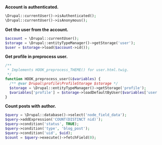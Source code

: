 **Account is authenticated.**
``` php
\Drupal::currentUser()->isAuthenticated();
\Drupal::currentUser()->isAnonymous();
```

**Get the user from the account.**
``` php
$account = \Drupal::currentUser();
$storage = \Drupal::entityTypeManager()->getStorage('user');
$user = $storage->load($account->id());
```

**Get profile in preprocess user.**
``` php
/**
 * Implements HOOK_preprocess_THEME() for user.html.twig.
 */
function HOOK_preprocess_user(&$variables) {
  /** @var Drupal\profile\ProfileStorage $storage */
  $storage = \Drupal::entityTypeManager()->getStorage('profile');
  $variables['profile'] = $storage->loadDefaultByUser($variables['user'], 'profile');
}
```

**Count posts with author.**
``` php
$query = \Drupal::database()->select('node_field_data');
$query->addExpression('COUNT(DISTINCT nid)');
$query->condition('status', TRUE);
$query->condition('type', 'blog_post');
$query->condition('uid', $uid);
$count = $query->execute()->fetchField(0);
```
